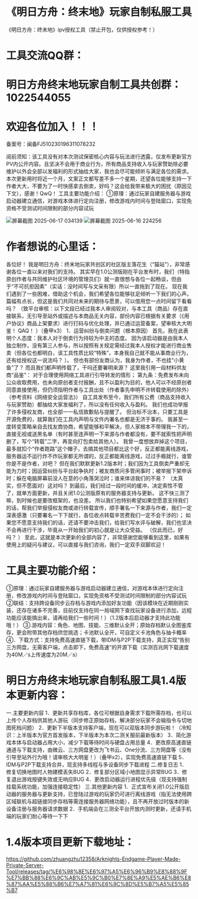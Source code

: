 # 《明日方舟：终末地》玩家自制私服工具
《明日方舟：终末地》ipv授权工具（禁止开包，仅供授权参考！）

# 工具交流QQ群：
# 明日方舟终末地玩家自制工具共创群：1022544055
# 欢迎各位加入！！！

备案号：闽备FJ510230196311078232

阅前须知：该工具没有对本次测试保密核心内容与玩法进行透露，仅发布更新官方PV内公开内容。且坚决不会用于商业行为，所有商品支持收入与玩家赞助除必要维护以外会全部以发福利的形式抽给大家，我也会尽可能倾听与满足各位的需求。本次更新用时将近一个月，文案正文都写差不多一个星期，还望各位能够支持一下作者大大，不要为了一时快感拿去倒卖，好吗？这会给我带来极大的困扰（原因见下文），感谢！QwQ！ 工具主要功能介绍： ①原理：通过玩家自建服务器与游戏启动器建立通信，对游戏本体进行定向注册，修改游戏内时间与登陆窗口，实现免资格不受测试时间限制的部分内容试玩 

![屏幕截图 2025-06-17 034139](https://github.com/user-attachments/assets/fc9d8f8a-748b-4db6-a335-cd887a03cd33)
![屏幕截图 2025-06-16 224256](https://github.com/user-attachments/assets/267070e7-bc87-4b3b-afc4-4889cd7b6c12)


# 作者想说的心里话：
 
各位好！ 我是明日方舟：终末地玩家共创区的社区版主落花生（“猫站”），非常感谢各位一直以来对我们的支持。 其实早在1.0公测版刚在平台发布时，我们（特指原创作者与共同维护社区环境的管理员们）就一直很想与各位一起畅谈，但由于“不可抗拒因素”（实话：没时间写与文采有限）所以一直拖到了现在。 现在我们遇到了一些困难，借助这个机会，我们希望各位能够驻足倾听一下我们的心声。 篇幅有点长，但这是我们共同对未来的期待与愿景，可以借用您一点时间留下看看吗？ （致平台审核：以下文段已经过我本人审阅较对，与本工具（商品）存在直接联系，无引导至站外或描述与本商品无关内容，部份内容已根据有关要求（《用户协议》商品上架要求）进行打码与优化处理，并已通过运营备案，望审核大大明鉴！ QAQ！ ）（叠甲x3） 1．运营纠纷与倒卖问题（根本原因） 首先，我在此表明个人态度：我本人对于倒卖行为持较为中主的态度。 因为该启动器是由我本人独立制作，没有第三人参与，所以按照有关规定需经过我本人授权才能进行商业售卖（但各位也都明白，该工具性质比较“特殊”，本身我自己就不能从事商业行为，还有给授权这一说法吗？ ）。 但也有部份友商认为，我身为作者，不也挂“小黄鱼”了？ 而且我们都声明传载了，干吗还要署明来源？ 这里我引用一段材料供友商“品鉴”： 对于合理使用网络工具进行引导转发的情形； 第九条：免费发布未向公众收取费用，也未向原创者支付报酬，且不以盈利为目的，他人可以不经原创者同意直接使用，但仍须指明作者与工具出处（作者事先申明不许转载使用的除外）（参考资料《网络安全运营法》） 自工具发布至今，我们所有公费（商品支持收入与玩家赞助）都抽给大家发福利了，所以没有任何收入与盈利。 我们也成功举报了许多侵权友商，也全部一一私信致歉贴与提醒了。 但治标不治本，只要工具是开源免费的，就算我们在工具内声明与文件内署名也都是无济于事的。 我甚至一度转变策略亲自去找友商协商，希望能够和平解决，但人家根本不带理我一下的，直接无视或送黑名单（有时甚至连声明一下来源与作者都没有，要不就索性把声明删了，写个“转载”二字，再变向打包卖给其他人）。 我曾一度想放弃掉这个项目，最多就扣个“作者跑路”这个帽子，去搞其他项目都比这个好，反正都能离线游戏，服务器运不运行炸不炸玩家都无所谓的，反正都能离线游戏，过过手瘾就行，谁管你是不是作者，对吧？ 但在我们默默更新1.2版本时；我们因为工具倒卖严重却无能为力时；因运营纠纷与平台起争执时；被友商质问多管闲事时；被举报下架申诉时；躲在电脑屏幕前没人在意的小角落哭泣时；谁来体谅我们的不易？ （太真实，但不愿面对）这对吗？ 到最后，我们经过一段时间的缓冲，决定索性不管了，就单方面更新，并且关闭1.0公测版原有的服务器支持与更新。 这不快三测了嘛，到时候也是要改框架的，也没差。 所以我们也特别希望如果您愿意支持我们的话，帮我们举报侵权友商或进行转载宣传，顺手署名一下来源与作者，我们一定深表感激（只要署名一下下就行，各位收点转载辛苦费我们一定不会干涉的）； 如果您不愿意支持我们的话，还请不要冲击我们，给我们写水评与破解，我们也坚决不会再进行干涉，毕竟从一开始我们的初心就是让大众受益。 （仅此而已，好吗？ ） 至此，这就是本次更新的全部内容了，非常感谢您能够看到这里，如果有使用上的疑问与建议，可以直接与我们咨询，我们一定双手双脚欢迎！

# 工具主要功能介绍：
①原理：通过玩家自建服务器与游戏启动器建立通信，对游戏本体进行定向注册，修改游戏内时间与登陆窗口，实现免资格不受测试时间限制的部分内容试玩
②联结：支持跨设备同步云存档与游戏内添加好友功能（因该模块在近期刚刚实装，还存在诸多不完善，目前仅支持在同一局域网下查找玩家设备进行添加，远程功能应该能搞出来，请再给我们一些时间！）（1.2版本后启动器才支持此功能哦！）
③.游戏内容：角色、地图、技能、三维默认全开；原始存档默认全图鉴库存，更会附带其他存档供您挑选；卡池默认全开，可自定义卡池角色与抽卡概率
④．下载方式：支持免费高速直链下载，带IDM与P2P下载支持，真正实现“告别三方网盘，无需客户端，点击即下，免费高速”的开源下载（实测百兆网下载速度为40M／s上传速度为20M／s）

# 明日方舟终末地玩家自制私服工具1.4版本更新内容：
一.主要更新内容
1．更新共享存档库，各位可根据自身需求下载所需存档，也可以上传个人存档供其他人游玩（同步修正原始存档，解决部分玩家不会输指令与切地图死档问题）
2．更新下半版本支持客户端，现在可以双版本同步游玩啦！（冷知识：上半版本为官方首发版本，下半版本为本次二测关服前最新版本）
3．简化游戏本体与启动器占用大小，减少下载等待时间与硬盘占用总量
4．更改原高速直链通道与下载支持，由微云、三方网盘更改为飞书云、One分流、三方网盘等（没有引导至站外行为哦！请审核大大明鉴！）（叠甲x2），实现免费高速直链下载
5．IDM与P2P下载支持合并，现支持多线程与多设备同步下载进程
二.修复日志
1．修复切换地图时人物建模丢失BUG
2．修复部分区域小地图显示异常BUG
3．修复退出游戏按键失效或无响应BUG
4．更改启动器运行进程优先级（现支持强制挂载系统功能，加强连接稳定性）
三.其他更新内容
1．正式宣布关闭1.0公开版启动器的服务器与更新支持，已登陆过游戏的玩家仍可进行离线游戏（指无法使用跨区域联机与超链接同步存档等需连接服务器网络功能），且不再开放过时版本的新设备注册与服务器请求数据
2．手机端会在三测全平台开放内测时更新，还请手机端的玩家们耐心等待一下下


# 1.4版本项目更新下载地址：
https://github.com/zhuangzhu12358/Arknights-Endgame-Player-Made-Private-Server-Tool/releases/tag/%E6%98%8E%E6%97%A5%E6%96%B9%E8%88%9F%E7%BB%88%E6%9C%AB%E5%9C%B0%E7%8E%A9%E5%AE%B6%E8%87%AA%E5%88%B6%E7%A7%81%E6%9C%8D%E5%B7%A5%E5%85%B7

